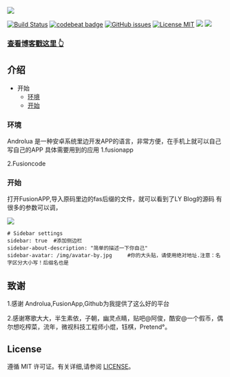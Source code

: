 
![](https://raw.githubusercontent.com/lianyiming/lianyiming.github.io/master/img/readme-home.png)

[![Build Status](https://travis-ci.org/lianyiming/lianyiming.github.io.svg?branch=master)](https://travis-ci.org/lianyiming/lianyiming.github.io)
[![codebeat badge](https://codebeat.co/badges/5f031df3-f6c1-4ec0-911a-ff6617ca50b9)](https://codebeat.co/projects/github-com-lianyiming-lianyiming-github-io-master)
[![GitHub issues](https://img.shields.io/github/issues/lianyiming/lianyiming.github.io.svg?style=flat)](https://github.com/lianyiming/lianyiming.github.io/issues)
[![License MIT](https://img.shields.io/badge/license-MIT-blue.svg?style=flat)](https://github.com/home-assistant/home-assistant-iOS/blob/master/LICENSE)
[![](https://img.shields.io/github/stars/lianyiming/lianyiming.github.io.svg?style=social&label=Star)](https://github.com/lianyiming/lianyiming.github.io)
[![](https://img.shields.io/github/forks/lianyiming/lianyiming.github.io.svg?style=social&label=Fork)](https://github.com/lianyiming/lianyiming.github.io)

>
### [查看博客戳这里 👆](https://lianyiming.com)



## 介绍

* 开始
	* [环境](#环境)
	* [开始](#开始)


### 环境
Androlua 是一种安卓系统里边开发APP的语言，非常方便，在手机上就可以自己写自己的APP
具体需要用到的应用
1.fusionapp

2.Fusioncode

### 开始

打开FusionAPP,导入原码里边的fas后缀的文件，就可以看到了LY Blog的源码
有很多的参数可以调，


![](https://raw.githubusercontent.com/lianyiming/lianyiming.github.io/master/img/readme-side.png)


```
# Sidebar settings
sidebar: true  #添加侧边栏
sidebar-about-description: "简单的描述一下你自己"
sidebar-avatar: /img/avatar-by.jpg     #你的大头贴，请使用绝对地址.注意：名字区分大小写！后缀名也是
```






	
## 致谢
1.感谢 Androlua,FusionApp,Github为我提供了这么好的平台

2.感谢寒歌大大，半生素依，子朝，幽灵点睛，贴吧@阿俊，酷安@一个假币，偶尔想吃榨菜，流年，微视科技工程师小焜，钰棋，Pretend°。


## License

遵循 MIT 许可证。有关详细,请参阅 [LICENSE](https://github.com/lianyiming/lianyiming.github.io/blob/master/LICENSE)。

